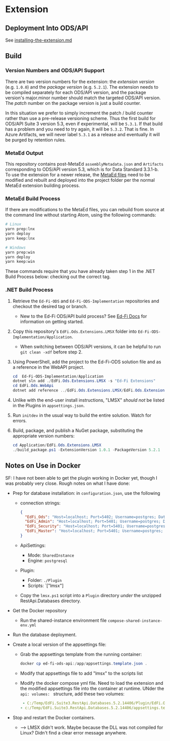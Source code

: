 # Extension

## Deployment Into ODS/API

See [installing-the-extension.md](../docs/installing-the-extension.md)

## Build

### Version Numbers and ODS/API Support

There are two version numbers for the extension: the _extension version_ (e.g.
`1.0.0`) and the _package version_ (e.g. `5.2.1`). The extension needs to be
compiled separately for each ODS/API version, and the package version's
major.minor number should match the targeted ODS/API version. The _patch_ number
on the package version is just a build counter.

In this situation we prefer to simply increment the patch / build counter rather
than use a pre-release versioning scheme. Thus the first build for ODS/API Suite
3 version 5.3, even if experimental, will be `5.3.1`. If that build has a
problem and you need to try again, it will be `5.3.2`. That is fine. In Azure
Artifacts, we will never label `5.3.1` as a release and eventually it will be
purged by retention rules.

### MetaEd Output

This repository contains post-MetaEd `assemblyMetadata.json` and `Artifacts`
corresponding to ODS/API version 5.3, which is for Data Standard 3.3.1-b. To use
the extension for a newer release, the [MetaEd files](EdFiLMSMetaEd) need to be
modified and rebuilt and deployed into the project folder per the normal MetaEd
extension building process.

### MetaEd Build Process

If there are modifications to the MetaEd files, you can rebuild from source at
the command line without starting Atom, using the following commands:

```bash
# Linux
yarn prep:lnx
yarn deploy
yarn keep:lnx

# Windows
yarn prep:win
yarn deploy
yarn keep:win
```

These commands require that you have already taken step 1 in the .NET Build
Process below: checking out the correct tag.

### .NET Build Process

1. Retrieve the `Ed-Fi-ODS` and `Ed-Fi-ODS-Implementation` repositories and
   checkout the desired tag or branch.
   * New to the Ed-Fi ODS/API build process? See [Ed-Fi Docs](https://docs.ed-fi.org/reference/ods-api/5.4/) for information on getting started.
2. Copy this repository's `EdFi.Ods.Extensions.LMSX` folder into
   `Ed-Fi-ODS-Implementation/Application`.
   * When switching between ODS/API versions, it can be helpful to run `git clean -xdf`
     before step 2.
3. Using PowerShell, add the project to the Ed-Fi-ODS solution file and as a
   reference in the WebAPI project.

     ```powershell
     cd  Ed-Fi-ODS-Implementation/Application
     dotnet sln add ./EdFi.Ods.Extensions.LMSX -s "Ed-Fi Extensions"
     cd EdFi.Ods.WebApi
     dotnet add reference ../EdFi.Ods.Extensions.LMSX/EdFi.Ods.Extensions.LMSX.csproj
     ```

4. Unlike with the end-user install instructions, "LMSX" _should not_ be listed
   in the Plugins in `appsettings.json`.
5. Run `initdev` in the usual way to build the entire solution. Watch for errors.
6. Build, package, and publish a NuGet package, substituting the appropriate version numbers:

   ```powershell
   cd Application/EdFi.Ods.Extensions.LMSX
   ./build_package.ps1 -ExtensionVersion 1.0.1 -PackageVersion 5.2.1
   ```

## Notes on Use in Docker

SF: I have not been able to get the plugin working in Docker yet, though I was
probably very close. Rough notes on what I have done:

* Prep for database installation: in `configuration.json`, use the following
  * connection strings:

    ```json
    {
      "EdFi_Ods": "Host=localhost; Port=5402; Username=postgres; Database=EdFi_{0};",
      "EdFi_Admin": "Host=localhost; Port=5401; Username=postgres; Database=EdFi_Admin;",
      "EdFi_Security": "Host=localhost; Port=5401; Username=postgres; Database=EdFi_Security;",
      "EdFi_Master": "Host=localhost; Port=5401; Username=postgres; Database=postgres;"
    }
    ```

  * ApiSettings:
    * Mode: `SharedInstance`
    * Engine: `postgresql`
  * Plugin:
    * Folder: `./Plugin`
    * Scripts: `["lmsx"]
  * Copy the `lmsx.ps1` script into a `Plugin` directory _under_ the unzipped
    RestApi.Databases directory.
* Get the Docker repository
  * Run the shared-instance environment file `compose-shared-instance-env.yml`
* Run the database deployment.
* Create a local version of the appsettings file:
  * Grab the appsettings template from the running container:

    ```powershell
    docker cp ed-fi-ods-api:/app/appsettings.template.json .
    ```

  * Modify that appsettings file to add "lmsx" to the scripts list
  * Modify the docker compose yml file. Need to load the extension and the
    modified appsettings file into the container at runtime. UNder the
    `api: volumes: ` structure, add these two volumes:

    ```yml
     - C:/Temp/EdFi.Suite3.RestApi.Databases.5.2.14406/Plugin/EdFi.Ods.Extensions.LMSX.1.0.0.5.2.1:/app/Plugin/EdFi.Ods.Extensions.LMSX.1.0.0.5.2.1
    - c:/Temp/EdFi.Suite3.RestApi.Databases.5.2.14406/appsettings.template.json:/app/appsettings.template.json
    ```

* Stop and restart the Docker containers.
  * --> LMSX didn't work. Maybe because the DLL was not compiled for Linux?
    Didn't find a clear error message anywhere.
